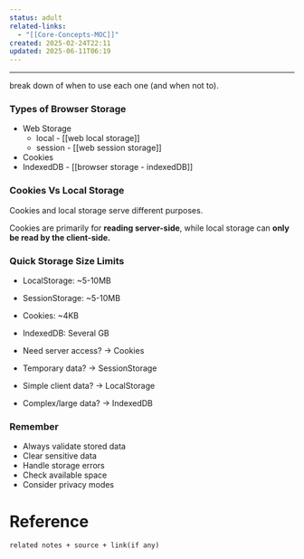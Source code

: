 ```yaml
---
status: adult
related-links:
  - "[[Core-Concepts-MOC]]"
created: 2025-02-24T22:11
updated: 2025-06-11T06:19
---
```

---

break down of when to use each one (and when not to).

### Types of Browser Storage

- Web Storage 
	- local - [[web local storage]]
	- session - [[web session storage]]
- Cookies 
- IndexedDB - [[browser storage - indexedDB]]

### Cookies Vs Local Storage 

Cookies and local storage serve different purposes.

Cookies are primarily for **reading server-side**, while local storage can **only be read by the client-side.**



### Quick Storage Size Limits

- LocalStorage: ~5-10MB
- SessionStorage: ~5-10MB
- Cookies: ~4KB
- IndexedDB: Several GB

- Need server access? → Cookies
- Temporary data? → SessionStorage
- Simple client data? → LocalStorage
- Complex/large data? → IndexedDB

### Remember

- Always validate stored data
- Clear sensitive data
- Handle storage errors
- Check available space
- Consider privacy modes

# Reference
`related notes + source + link(if any)`
 
